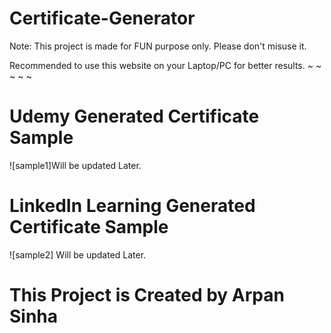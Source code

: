# Certificate-Generator

Note: This project is made for FUN purpose only. Please don't misuse it.

Recommended to use this website on your Laptop/PC for better results.
~
~
~
~
~
# Udemy Generated Certificate Sample

![sample1]Will be updated Later.

# LinkedIn Learning Generated Certificate Sample

![sample2] Will be updated Later.


# This Project is Created by Arpan Sinha